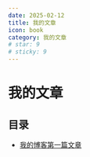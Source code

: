 ```yaml
---
date: 2025-02-12
title: 我的文章
icon: book
category: 我的文章
# star: 9
# sticky: 9
---
```


# 我的文章


## 目录

- [我的博客第一篇文章](/first-post.md)
